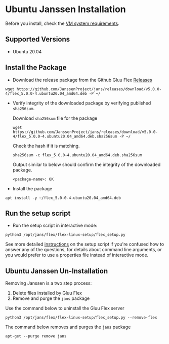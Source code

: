 
# Ubuntu Janssen Installation

Before you install, check the [VM system requirements](vm-requirements.md).

## Supported Versions
- Ubuntu 20.04

## Install the Package

- Download the release package from the Github Gluu Flex [Releases](https://github.com/GluuFederation/flex/releases)

```
wget https://github.com/JanssenProject/jans/releases/download/v5.0.0-4/flex_5.0.0-4.ubuntu20.04_amd64.deb -P ~/
```

- Verify integrity of the downloaded package by verifying published `sha256sum`.   

    Download `sha256sum` file for the package

    ```shell
    wget https://github.com/JanssenProject/jans/releases/download/v5.0.0-4/flex_5.0.0-4.ubuntu20.04_amd64.deb.sha256sum -P ~/
    ```

    Check the hash if it is matching. 

    ```shell
    sha256sum -c flex_5.0.0-4.ubuntu20.04_amd64.deb.sha256sum
    ```

    Output similar to below should confirm the integrity of the downloaded package.
    
    ```text
    <package-name>: OK
    ```

- Install the package

```
apt install -y ~/flex_5.0.0-4.ubuntu20.04_amd64.deb
```

## Run the setup script

- Run the setup script in interactive mode:

```
python3 /opt/jans/flex/flex-linux-setup/flex_setup.py
```

See more detailed [instructions](../setup.md) on the setup script if you're confused how to answer any of the questions, for details about command line arguments, or you would prefer to use a properties file instead of interactive mode.

## Ubuntu Janssen Un-Installation

Removing Janssen is a two step process:

1. Delete files installed by Gluu Flex
1. Remove and purge the `jans` package

Use the command below to uninstall the Gluu Flex server

```
python3 /opt/jans/flex/flex-linux-setup/flex_setup.py --remove-flex
```

<!-- I need to add the output when command is run. -->


The command below removes and purges the `jans` package

```
apt-get --purge remove jans
```

<!-- I need to add the output when command is run. -->
